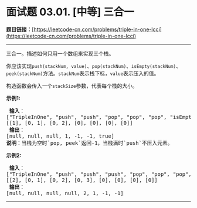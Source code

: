 # 面试题 03.01. [中等] 三合一

**题目链接：**[https://leetcode-cn.com/problems/triple-in-one-lcci](https://leetcode-cn.com/problems/triple-in-one-lcci)

---

<div class="content__1Y2H">
 <div class="notranslate">
  <p>三合一。描述如何只用一个数组来实现三个栈。</p> 
  <p>你应该实现<code>push(stackNum, value)</code>、<code>pop(stackNum)</code>、<code>isEmpty(stackNum)</code>、<code>peek(stackNum)</code>方法。<code>stackNum</code>表示栈下标，<code>value</code>表示压入的值。</p> 
  <p>构造函数会传入一个<code>stackSize</code>参数，代表每个栈的大小。</p> 
  <p><strong>示例1:</strong></p> 
  <pre class="language-text"><strong> 输入</strong>：
["TripleInOne", "push", "push", "pop", "pop", "pop", "isEmpty"]
[[1], [0, 1], [0, 2], [0], [0], [0], [0]]
<strong> 输出</strong>：
[null, null, null, 1, -1, -1, true]
<strong>说明</strong>：当栈为空时`pop, peek`返回-1，当栈满时`push`不压入元素。
</pre> 
  <p><strong>示例2:</strong></p> 
  <pre class="language-text"><strong> 输入</strong>：
["TripleInOne", "push", "push", "push", "pop", "pop", "pop", "peek"]
[[2], [0, 1], [0, 2], [0, 3], [0], [0], [0], [0]]
<strong> 输出</strong>：
[null, null, null, null, 2, 1, -1, -1]
</pre> 
 </div>
</div>

---

```

```
